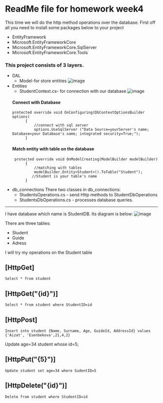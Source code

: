 # ReadMe file for homework week4
This time we will do the http method operations over the database.
First off all you need to install some packages below to your project
* EntityFramework
* Microsoft.EntityFrameworkCore
* Microsoft.EntityFrameworkCore.SqlServer
* Microsoft.EntityFrameworkCore.Tools
### This project consists of 3 layers.
* DAL
  * Model-for store entities
  ![image](https://user-images.githubusercontent.com/60337657/149985236-74894bb1-6395-4e8f-b293-34ea599ab49c.png)
* Entities
  * StudentContext.cs- for connection with our database
  ![image](https://user-images.githubusercontent.com/60337657/149985682-c338067d-0b88-430f-be04-3a99944bc58a.png)
  #### Connect with Database
  ```
  protected override void OnConfiguring(DbContextOptionsBuilder options)
        {
            //connect with sql server
            options.UseSqlServer ("Data Source=yourServer's name; Database=your Database's name; integrated security=True;");
        }
  ```
  #### Match entity with table on the database
  ```
   protected override void OnModelCreating(ModelBuilder modelBuilder)
        {
            //matching with tables
            modelBuilder.Entity<Student>().ToTable("Student");
           //Student is your table's name
        }
   ```
* db_connections
There two classes in db_connections:
    * StudentsOperations.cs - send Http methods to StudentDbOperations
    * StudentsDbOperations.cs - processes database queries.
    
*************************************************************************************************
I have database which name is StudentDB. Its diagram is below:
![image](https://user-images.githubusercontent.com/60337657/149983008-43e7d813-2035-42c4-8b04-4d174e1c51f9.png)

There are three tables:
* Student
* Guide
* Adress

I will try my operations on the Student table

## [HttpGet]
```
Select * from student
```
## [HttpGet("{id}")]
```
Select * from student where StudentID=id
```
## [HttpPost]
```
Insert into student {Name, Surname, Age, GuideId, AddressId} values {'Aizat', 'Esenbekova',21,4,2}
```

 Update age=34 student whose id=5;
## [HttpPut("{5}")]
```
Update student set age=34 where SudentID=5
```
## [HttpDelete("{id}")]
```
Delete from student where StudentID=id
```
